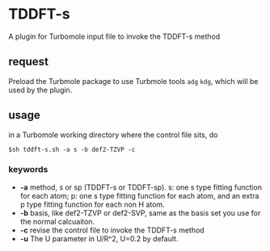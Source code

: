 # TDDFT-s
A plugin for Turbomole input file to invoke the TDDFT-s method
## request
Preload the Turbmole package to use Turbmole tools `adg` `kdg`, which will be used by the plugin.

## usage
in a Turbomole working directory where the control file sits, do 
```
$sh tddft-s.sh -a s -b def2-TZVP -c 
```
### keywords
- **-a** method, s or sp (TDDFT-s or TDDFT-sp). s: one s type fitting function for each atom; p: one s type fitting function for each atom, and an extra p type fitting function for each non H atom.
- **-b** basis, like def2-TZVP or def2-SVP, same as the basis set you use for the normal calcuaiton.
- **-c** revise the control file to invoke the TDDFT-s method
- **-u** The U parameter in U/R^2, U=0.2 by default. 
